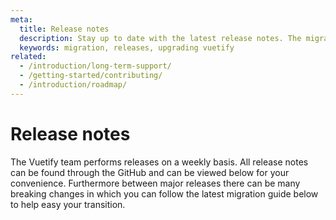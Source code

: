 ```yaml
---
meta:
  title: Release notes
  description: Stay up to date with the latest release notes. The migration guides will also help you migrate applications though major releases.
  keywords: migration, releases, upgrading vuetify
related:
  - /introduction/long-term-support/
  - /getting-started/contributing/
  - /introduction/roadmap/
---
```


# Release notes

The Vuetify team performs releases on a weekly basis. All release notes can be found through the GitHub and can be viewed below for your convenience. Furthermore between major releases there can be many breaking changes in which you can follow the latest migration guide below to help easy your transition.

<page-component path="doc/Releases" />

<backmatter />
